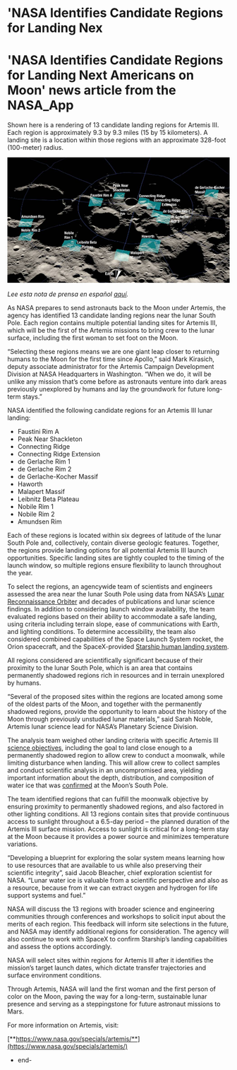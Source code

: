 # 'NASA Identifies Candidate Regions for Landing Nex

# 'NASA Identifies Candidate Regions for Landing Next Americans on Moon' news article from the NASA_App

Shown here is a rendering of 13 candidate landing regions for Artemis III. Each region is approximately 9.3 by 9.3 miles (15 by 15 kilometers). A landing site is a location within those regions with an approximate 328-foot (100-meter) radius.

![artemis-iii-landing-regions.jpeg]('NASA%20Identifies%20Candidate%20Regions%20for%20Landing%20Nex.assets/artemis-iii-landing-regions.jpeg)

*Lee esta nota de prensa en español* [*aquí*](https://www.nasa.gov/press-release/la-nasa-identifica-regiones-candidatas-para-un-alunizaje-humano)*.*

As NASA prepares to send astronauts back to the Moon under Artemis, the agency has identified 13 candidate landing regions near the lunar South Pole. Each region contains multiple potential landing sites for Artemis III, which will be the first of the Artemis missions to bring crew to the lunar surface, including the first woman to set foot on the Moon.

“Selecting these regions means we are one giant leap closer to returning humans to the Moon for the first time since Apollo,” said Mark Kirasich, deputy associate administrator for the Artemis Campaign Development Division at NASA Headquarters in Washington. “When we do, it will be unlike any mission that’s come before as astronauts venture into dark areas previously unexplored by humans and lay the groundwork for future long-term stays.”

NASA identified the following candidate regions for an Artemis III lunar landing:

- Faustini Rim A
- Peak Near Shackleton
- Connecting Ridge
- Connecting Ridge Extension
- de Gerlache Rim 1
- de Gerlache Rim 2
- de Gerlache-Kocher Massif
- Haworth
- Malapert Massif
- Leibnitz Beta Plateau
- Nobile Rim 1
- Nobile Rim 2
- Amundsen Rim

Each of these regions is located within six degrees of latitude of the lunar South Pole and, collectively, contain diverse geologic features. Together, the regions provide landing options for all potential Artemis III launch opportunities. Specific landing sites are tightly coupled to the timing of the launch window, so multiple regions ensure flexibility to launch throughout the year.

To select the regions, an agencywide team of scientists and engineers assessed the area near the lunar South Pole using data from NASA’s [Lunar Reconnaissance Orbiter](https://lunar.gsfc.nasa.gov/) and decades of publications and lunar science findings. In addition to considering launch window availability, the team evaluated regions based on their ability to accommodate a safe landing, using criteria including terrain slope, ease of communications with Earth, and lighting conditions. To determine accessibility, the team also considered combined capabilities of the Space Launch System rocket, the Orion spacecraft, and the SpaceX-provided [Starship human landing system](https://www.nasa.gov/press-release/as-artemis-moves-forward-nasa-picks-spacex-to-land-next-americans-on-moon/).

All regions considered are scientifically significant because of their proximity to the lunar South Pole, which is an area that contains permanently shadowed regions rich in resources and in terrain unexplored by humans.

“Several of the proposed sites within the regions are located among some of the oldest parts of the Moon, and together with the permanently shadowed regions, provide the opportunity to learn about the history of the Moon through previously unstudied lunar materials,” said Sarah Noble, Artemis lunar science lead for NASA’s Planetary Science Division.

The analysis team weighed other landing criteria with specific Artemis III [science objectives](https://www.nasa.gov/feature/moons-south-pole-is-full-of-mystery-science-intrigue/), including the goal to land close enough to a permanently shadowed region to allow crew to conduct a moonwalk, while limiting disturbance when landing. This will allow crew to collect samples and conduct scientific analysis in an uncompromised area, yielding important information about the depth, distribution, and composition of water ice that was [confirmed](https://www.nasa.gov/feature/ames/ice-confirmed-at-the-moon-s-poles) at the Moon’s South Pole.

The team identified regions that can fulfill the moonwalk objective by ensuring proximity to permanently shadowed regions, and also factored in other lighting conditions. All 13 regions contain sites that provide continuous access to sunlight throughout a 6.5-day period – the planned duration of the Artemis III surface mission. Access to sunlight is critical for a long-term stay at the Moon because it provides a power source and minimizes temperature variations.

“Developing a blueprint for exploring the solar system means learning how to use resources that are available to us while also preserving their scientific integrity”, said Jacob Bleacher, chief exploration scientist for NASA. “Lunar water ice is valuable from a scientific perspective and also as a resource, because from it we can extract oxygen and hydrogen for life support systems and fuel.”

NASA will discuss the 13 regions with broader science and engineering communities through conferences and workshops to solicit input about the merits of each region. This feedback will inform site selections in the future, and NASA may identify additional regions for consideration. The agency will also continue to work with SpaceX to confirm Starship’s landing capabilities and assess the options accordingly.

NASA will select sites within regions for Artemis III after it identifies the mission’s target launch dates, which dictate transfer trajectories and surface environment conditions.

Through Artemis, NASA will land the first woman and the first person of color on the Moon, paving the way for a long-term, sustainable lunar presence and serving as a steppingstone for future astronaut missions to Mars.

For more information on Artemis, visit:

[**https://www.nasa.gov/specials/artemis/**](https://www.nasa.gov/specials/artemis/)

- end-

